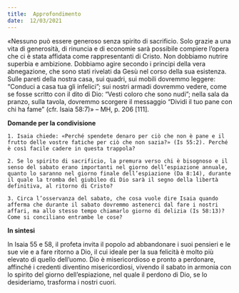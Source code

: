 ```yaml
---
title:  Approfondimento
date:  12/03/2021
---
```


«Nessuno può essere generoso senza spirito di sacrificio. Solo grazie a una vita di generosità, di rinuncia e di economie sarà possibile compiere l’opera che ci è stata affidata come rappresentanti di Cristo. Non dobbiamo nutrire superbia e ambizione. Dobbiamo agire secondo i principi della vera abnegazione, che sono stati rivelati da Gesù nel corso della sua esistenza. Sulle pareti della nostra casa, sui quadri, sui mobili dovremmo leggere: “Conduci a casa tua gli infelici”; sui nostri armadi dovremmo vedere, come se fosse scritto con il dito di Dio: “Vesti coloro che sono nudi”; nella sala da pranzo, sulla tavola, dovremmo scorgere il messaggio “Dividi il tuo pane con chi ha fame” (cfr. Isaia 58:7)» – MH, p. 206 [111].

**Domande per la condivisione**

`1.	Isaia chiede: «Perché spendete denaro per ciò che non è pane e il frutto delle vostre fatiche per ciò che non sazia?» (Is 55:2). Perché è così facile cadere in questa trappola?`

`2.	Se lo spirito di sacrificio, la premura verso chi è bisognoso e il senso del sabato erano importanti nel giorno dell’espiazione annuale, quanto lo saranno nel giorno finale dell’espiazione (Da 8:14), durante il quale la tromba del giubileo di Dio sarà il segno della libertà definitiva, al ritorno di Cristo?`

`3.	Circa l’osservanza del sabato, che cosa vuole dire Isaia quando afferma che durante il sabato dovremmo astenerci dal fare i nostri affari, ma allo stesso tempo chiamarlo giorno di delizia (Is 58:13)? Come si conciliano entrambe le cose?`

**In sintesi**

In Isaia 55 e 58, il profeta invita il popolo ad abbandonare i suoi pensieri e le sue vie e a fare ritorno a Dio, il cui ideale per la sua felicità è molto più elevato di quello dell’uomo. Dio è misericordioso e pronto a perdonare, affinché i credenti diventino misericordiosi, vivendo il sabato in armonia con lo spirito del giorno dell’espiazione, nel quale il perdono di Dio, se lo desideriamo, trasforma i nostri cuori.